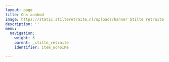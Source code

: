 ```yaml
---
layout: page
title: Ons aanbod
image: https://static.stilteretraite.nl/uploads/banner Stilte retraite.jpg
description: ''
menu:
  navigation:
    weight: 6
    parent: _stilte_retraite
    identifier: item_oc46iMa

---
```

